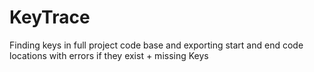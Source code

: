 # KeyTrace
Finding keys in full project code base and exporting start and end code locations with errors if they exist + missing Keys 

